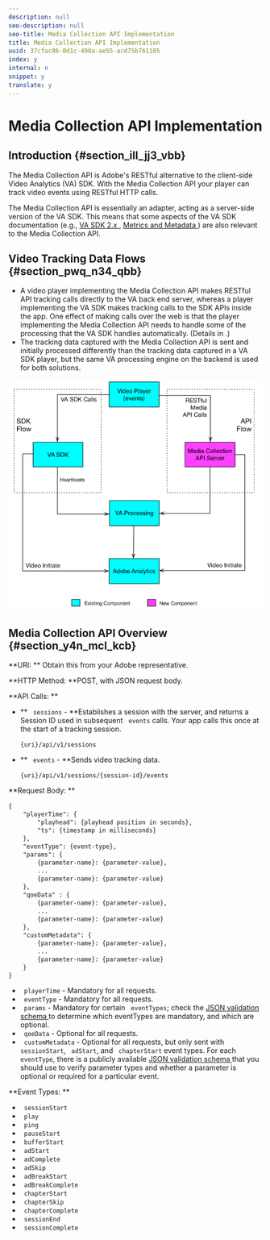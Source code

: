```yaml
---
description: null
seo-description: null
seo-title: Media Collection API Implementation
title: Media Collection API Implementation
uuid: 37cfac86-0d1c-490a-ae55-acd75b761105
index: y
internal: n
snippet: y
translate: y
---
```


# Media Collection API Implementation


## Introduction {#section_ill_jj3_vbb}

The Media Collection API is Adobe's RESTful alternative to the client-side Video Analytics (VA) SDK. With the Media Collection API your player can track video events using RESTful HTTP calls. 

The Media Collection API is essentially an adapter, acting as a server-side version of the VA SDK. This means that some aspects of the VA SDK documentation (e.g., [ VA SDK 2.x ](https://marketing.adobe.com/resources/help/en_US/sc/appmeasurement/hbvideo/js_2.0/c_vhl_feature-js.html), [ Metrics and Metadata ](https://marketing.adobe.com/resources/help/en_US/sc/appmeasurement/hbvideo/c_vhl_metrics-and-metadata.html)) are also relevant to the Media Collection API. 

## Video Tracking Data Flows {#section_pwq_n34_qbb}


* A video player implementing the Media Collection API makes RESTful API tracking calls directly to the VA back end server, whereas a player implementing the VA SDK makes tracking calls to the SDK APIs inside the app. One effect of making calls over the web is that the player implementing the Media Collection API needs to handle some of the processing that the VA SDK handles automatically. (Details in [](c_vhl_col-api_overview/c_vhl_col-api_implement.md).)
* The tracking data captured with the Media Collection API is sent and initially processed differently than the tracking data captured in a VA SDK player, but the same VA processing engine on the backend is used for both solutions.


<a id="fig_j5j_pln_pbb"></a> ![](assets/col_api_overview_simple.png) 

## Media Collection API Overview {#section_y4n_mcl_kcb}

**URI: ** Obtain this from your Adobe representative.

**HTTP Method: **POST, with JSON request body.

**API Calls: **


* ** ` sessions` - **Establishes a session with the server, and returns a Session ID used in subsequent ` events` calls. Your app calls this once at the start of a tracking session. 
  ```
  {uri}/api/v1/sessions
  ```

* ** ` events` - **Sends video tracking data. 
  ```
  {uri}/api/v1/sessions/{session-id}/events
  ```



**Request Body: **


```
{ 
    "playerTime": { 
        "playhead": {playhead position in seconds}, 
        "ts": {timestamp in milliseconds} 
    }, 
    "eventType": {event-type}, 
    "params": { 
        {parameter-name}: {parameter-value}, 
        ... 
        {parameter-name}: {parameter-value} 
    }, 
    "qoeData" : { 
        {parameter-name}: {parameter-value}, 
        ... 
        {parameter-name}: {parameter-value} 
    }, 
    "customMetadata": { 
        {parameter-name}: {parameter-value}, 
        ... 
        {parameter-name}: {parameter-value} 
    } 
} 

```


* ` playerTime` - Mandatory for all requests.
* ` eventType` - Mandatory for all requests.
* ` params` - Mandatory for certain ` eventTypes`; check the [ JSON validation schema ](#concept_rlq_nqp_qbb/section_cpy_3xc_mcb) to determine which eventTypes are mandatory, and which are optional.
* ` qoeData` - Optional for all requests.
* ` customMetadata` - Optional for all requests, but only sent with ` sessionStart`, ` adStart`, and ` chapterStart` event types.
For each ` eventType`, there is a publicly available [ JSON validation schema ](#concept_rlq_nqp_qbb/section_cpy_3xc_mcb) that you should use to verify parameter types and whether a parameter is optional or required for a particular event. 

**Event Types: **


* ` sessionStart`
* ` play`
* ` ping`
* ` pauseStart`
* ` bufferStart`
* ` adStart`
* ` adComplete`
* ` adSkip`
* ` adBreakStart`
* ` adBreakComplete`
* ` chapterStart`
* ` chapterSkip`
* ` chapterComplete`
* ` sessionEnd`
* ` sessionComplete`

